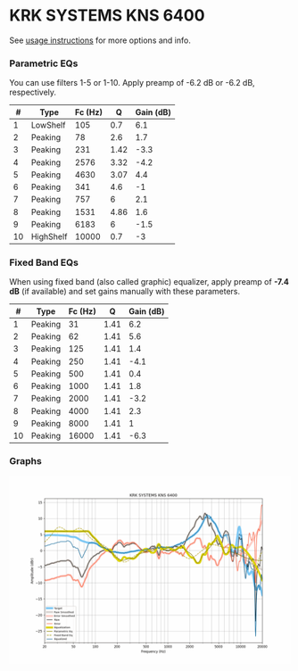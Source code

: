 # KRK SYSTEMS KNS 6400
See [usage instructions](https://github.com/jaakkopasanen/AutoEq#usage) for more options and info.

### Parametric EQs
You can use filters 1-5 or 1-10. Apply preamp of -6.2 dB or -6.2 dB, respectively.

|   # | Type      |   Fc (Hz) |    Q |   Gain (dB) |
|-----|-----------|-----------|------|-------------|
|   1 | LowShelf  |       105 | 0.7  |         6.1 |
|   2 | Peaking   |        78 | 2.6  |         1.7 |
|   3 | Peaking   |       231 | 1.42 |        -3.3 |
|   4 | Peaking   |      2576 | 3.32 |        -4.2 |
|   5 | Peaking   |      4630 | 3.07 |         4.4 |
|   6 | Peaking   |       341 | 4.6  |        -1   |
|   7 | Peaking   |       757 | 6    |         2.1 |
|   8 | Peaking   |      1531 | 4.86 |         1.6 |
|   9 | Peaking   |      6183 | 6    |        -1.5 |
|  10 | HighShelf |     10000 | 0.7  |        -3   |

### Fixed Band EQs
When using fixed band (also called graphic) equalizer, apply preamp of **-7.4 dB** (if available) and set gains manually with these parameters.

|   # | Type    |   Fc (Hz) |    Q |   Gain (dB) |
|-----|---------|-----------|------|-------------|
|   1 | Peaking |        31 | 1.41 |         6.2 |
|   2 | Peaking |        62 | 1.41 |         5.6 |
|   3 | Peaking |       125 | 1.41 |         1.4 |
|   4 | Peaking |       250 | 1.41 |        -4.1 |
|   5 | Peaking |       500 | 1.41 |         0.4 |
|   6 | Peaking |      1000 | 1.41 |         1.8 |
|   7 | Peaking |      2000 | 1.41 |        -3.2 |
|   8 | Peaking |      4000 | 1.41 |         2.3 |
|   9 | Peaking |      8000 | 1.41 |         1   |
|  10 | Peaking |     16000 | 1.41 |        -6.3 |

### Graphs
![](./KRK%20SYSTEMS%20KNS%206400.png)
